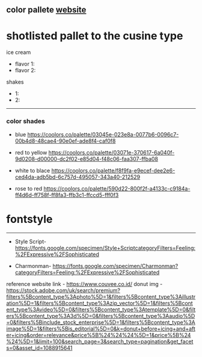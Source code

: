 color pallete [website](https://coolors.co/palettes/trending)
---
# shotlisted pallet to the cusine type
ice cream
- flavor 1:
- flavor 2:

shakes
- 1:
- 2:

---
### color shades
- blue https://coolors.co/palette/03045e-023e8a-0077b6-0096c7-00b4d8-48cae4-90e0ef-ade8f4-caf0f8

- red to yellow https://coolors.co/palette/03071e-370617-6a040f-9d0208-d00000-dc2f02-e85d04-f48c06-faa307-ffba08

- white to blace https://coolors.co/palette/f8f9fa-e9ecef-dee2e6-ced4da-adb5bd-6c757d-495057-343a40-212529

- rose to red https://coolors.co/palette/590d22-800f2f-a4133c-c9184a-ff4d6d-ff758f-ff8fa3-ffb3c1-ffccd5-fff0f3

# fontstyle
---
- Style Script- https://fonts.google.com/specimen/Style+ScriptcategoryFilters=Feeling:%2FExpressive%2FSophisticated

- Charmonman- https://fonts.google.com/specimen/Charmonman?categoryFilters=Feeling:%2FExpressive%2FSophisticated

reference website link - https://www.couvee.co.id/
donut img - https://stock.adobe.com/uk/search/premium?filters%5Bcontent_type%3Aphoto%5D=1&filters%5Bcontent_type%3Aillustration%5D=1&filters%5Bcontent_type%3Azip_vector%5D=1&filters%5Bcontent_type%3Avideo%5D=0&filters%5Bcontent_type%3Atemplate%5D=0&filters%5Bcontent_type%3A3d%5D=0&filters%5Bcontent_type%3Aaudio%5D=0&filters%5Binclude_stock_enterprise%5D=1&filters%5Bcontent_type%3Aimage%5D=1&filters%5Bis_editorial%5D=0&k=donut+before+icing+and+after+icing&order=relevance&price%5B%24%24%24%5D=1&price%5B%24%24%5D=1&limit=100&search_page=3&search_type=pagination&get_facets=0&asset_id=1088915641